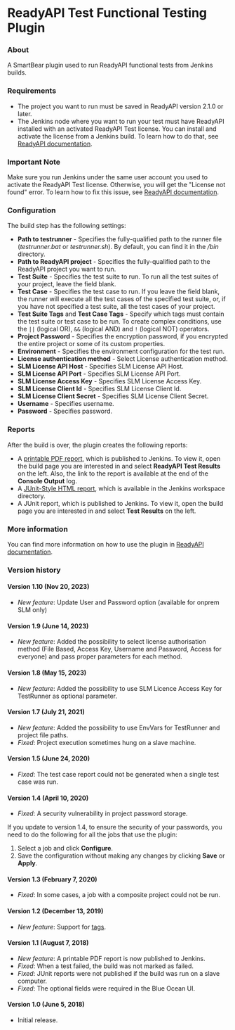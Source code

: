 # ReadyAPI Test Functional Testing Plugin

### About

A SmartBear plugin used to run ReadyAPI functional tests from Jenkins builds.

### Requirements

* The project you want to run must be saved in ReadyAPI version 2.1.0 or later.
* The Jenkins node where you want to run your test must have ReadyAPI installed with an activated ReadyAPI Test license. You can install and activate the license from a Jenkins build. To learn how to do that, see [ReadyAPI documentation](https://support.smartbear.com/readyapi/docs/soapui/running/automating/jenkins.html).

### Important Note

Make sure you run Jenkins under the same user account you used to activate the ReadyAPI Test license. Otherwise, you will get the "License not found" error. To learn how to fix this issue, see [ReadyAPI documentation](https://support.smartbear.com/readyapi/docs/general-info/licensing/troubleshooting/jenkins.html).

### Configuration

The build step has the following settings:

* **Path to testrunner** - Specifies the fully-qualified path to the runner file (*testrunner.bat* or *testrunner.sh*). By default, you can find it in the *<ReadyAPI installation>/bin* directory.
* **Path to ReadyAPI project** -  Specifies the fully-qualified path to the ReadyAPI project you want to run.
* **Test Suite** - Specifies the test suite to run. To run all the test suites of your project, leave the field blank.
* **Test Case** - Specifies the test case to run. If you leave the field blank, the runner will execute all the test cases of the specified test suite, or, if you have not specified a test suite, all the test cases of your project.
* **Test Suite Tags** and **Test Case Tags** - Specify which tags must contain the test suite or test case to be run. To create complex conditions, use the `||` (logical OR), `&&` (logical AND) and `!` (logical NOT) operators.
* **Project Password** - Specifies the encryption password, if you encrypted the entire project or some of its custom properties.
* **Environment** - Specifies the environment configuration for the test run.
* **License authentication method** - Select License authentication method.
* **SLM License API Host** - Specifies SLM License API Host.
* **SLM License API Port** - Specifies SLM License API Port.
* **SLM License Access Key** - Specifies SLM License Access Key.
* **SLM License Client Id** - Specifies SLM License Client Id.
* **SLM License Client Secret** - Specifies SLM License Client Secret.
* **Username** - Specifies username.
* **Password** - Specifies password.

### Reports

After the build is over, the plugin creates the following reports:

*	A [printable PDF report](https://support.smartbear.com/readyapi/docs/testing/reports/getting-started.html), which is published to Jenkins. To view it, open the build page you are interested in and select **ReadyAPI Test Results** on the left. Also, the link to the report is available at the end of the **Console Output** log.
*	A [JUnit-Style HTML report](https://support.smartbear.com/readyapi/docs/testing/reports/existing/html.html), which is available in the Jenkins workspace directory.
*	A JUnit report, which is published to Jenkins. To view it, open the build page you are interested in and select **Test Results** on the left.

### More information

You can find more information on how to use the plugin in [ReadyAPI documentation](https://support.smartbear.com/readyapi/docs/soapui/running/automating/jenkins.html).

### Version history

#### Version 1.10 (Nov 20, 2023)

* *New feature*: Update User and Password option (available for onprem SLM only)

#### Version 1.9 (June 14, 2023)

* *New feature*: Added the possibility to select license authorisation method (File Based, Access Key, Username and Password, Access for everyone) and pass proper parameters for each method.

#### Version 1.8 (May 15, 2023)

* *New feature*: Added the possibility to use SLM Licence Access Key for TestRunner as optional parameter.

#### Version 1.7 (July 21, 2021)

* *New feature*: Added the possibility to use EnvVars for TestRunner and project file paths.
* *Fixed*: Project execution sometimes hung on a slave machine.

#### Version 1.5 (June 24, 2020)

* *Fixed*: The test case report could not be generated when a single test case was run.

#### Version 1.4 (April 10, 2020)

* *Fixed*: A security vulnerability in project password storage.

If you update to version 1.4, to ensure the security of your passwords, you need to do the following for all the jobs that use the plugin:

1. Select a job and click **Configure**.
2. Save the configuration without making any changes by clicking **Save** or **Apply**.

#### Version 1.3 (February 7, 2020)

* *Fixed*: In some cases, a job with a composite project could not be run.

#### Version 1.2 (December 13, 2019)

* *New feature*: Support for [tags](https://support.smartbear.com/readyapi/docs/soapui/ui/project.html#tags).

#### Version 1.1 (August 7, 2018)

* *New feature*: A printable PDF report is now published to Jenkins.
* *Fixed*: When a test failed, the build was not marked as failed.
* *Fixed*: JUnit reports were not published if the build was run on a slave computer.
* *Fixed*: The optional fields were required in the Blue Ocean UI.

#### Version 1.0 (June 5, 2018)

* Initial release.

